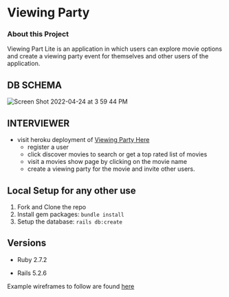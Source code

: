 # Viewing Party

### About this Project

Viewing Part Lite is an application in which users can explore movie options and create a viewing party event for themselves and other users of the application.

## DB SCHEMA 
![Screen Shot 2022-04-24 at 3 59 44 PM](https://user-images.githubusercontent.com/83717116/164998503-b621261c-9faa-4c8c-9e19-351672a7e59e.png)

## INTERVIEWER 

* visit heroku deployment of [Viewing Party Here](https://vast-badlands-91206.herokuapp.com/)
  - register a user 
  - click discover movies to search or get a top rated list of movies 
  - visit a movies show page by clicking on the movie name 
  - create a viewing party for the movie and invite other users. 



## Local Setup for any other use

1. Fork and Clone the repo
2. Install gem packages: `bundle install`
3. Setup the database: `rails db:create`


## Versions

- Ruby 2.7.2

- Rails 5.2.6

Example wireframes to follow are found [here](https://backend.turing.io/module3/projects/viewing_party_lite/wireframes)
